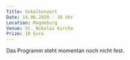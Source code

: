 ```yaml
---
Title: Vokalkonzert
Date: 14.06.2020 - 16 Uhr
Location: Magdeburg
Venue: St. Nikolai Kirche
Prize: 10 Euro
---
```


Das Programm steht momentan noch nicht fest.
